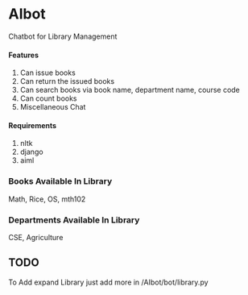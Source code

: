 # AIbot
Chatbot for Library Management
#### Features
  1. Can issue books
  2. Can return the issued books
  3. Can search books via book name, department name, course code
  4. Can count books
  5. Miscellaneous Chat

#### Requirements
  1. nltk
  2. django
  3. aiml

### Books Available In Library
Math, Rice, OS, mth102
### Departments Available In Library
CSE, Agriculture
## TODO
To Add expand Library just add more in /AIbot/bot/library.py
